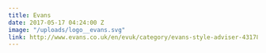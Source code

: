```yaml
---
title: Evans
date: 2017-05-17 04:24:00 Z
image: "/uploads/logo__evans.svg"
link: http://www.evans.co.uk/en/evuk/category/evans-style-adviser-4317830/home?geoip=noredirect
---
```


